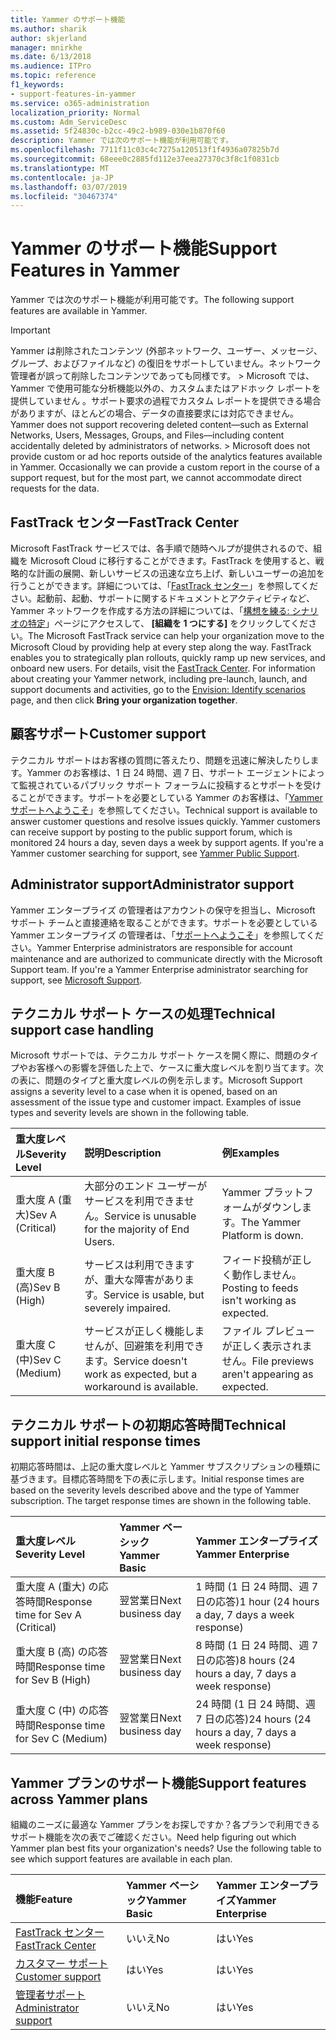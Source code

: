 ```yaml
---
title: Yammer のサポート機能
ms.author: sharik
author: skjerland
manager: mnirkhe
ms.date: 6/13/2018
ms.audience: ITPro
ms.topic: reference
f1_keywords:
- support-features-in-yammer
ms.service: o365-administration
localization_priority: Normal
ms.custom: Adm_ServiceDesc
ms.assetid: 5f24830c-b2cc-49c2-b989-030e1b870f60
description: Yammer では次のサポート機能が利用可能です。
ms.openlocfilehash: 7711f11c03c4c7275a120513f1f4936a07825b7d
ms.sourcegitcommit: 68eee0c2885fd112e37eea27370c3f8c1f0831cb
ms.translationtype: MT
ms.contentlocale: ja-JP
ms.lasthandoff: 03/07/2019
ms.locfileid: "30467374"
---
```

# <a name="support-features-in-yammer"></a><span data-ttu-id="648b2-103">Yammer のサポート機能</span><span class="sxs-lookup"><span data-stu-id="648b2-103">Support Features in Yammer</span></span>

<span data-ttu-id="648b2-104">Yammer では次のサポート機能が利用可能です。</span><span class="sxs-lookup"><span data-stu-id="648b2-104">The following support features are available in Yammer.</span></span>
  
> [!IMPORTANT]
> <span data-ttu-id="648b2-p101">Yammer は削除されたコンテンツ (外部ネットワーク、ユーザー、メッセージ、グループ、およびファイルなど) の復旧をサポートしていません。ネットワーク管理者が誤って削除したコンテンツであっても同様です。 > Microsoft では、Yammer で使用可能な分析機能以外の、カスタムまたはアドホック レポートを提供していません 。サポート要求の過程でカスタム レポートを提供できる場合がありますが、ほとんどの場合、データの直接要求には対応できません。</span><span class="sxs-lookup"><span data-stu-id="648b2-p101">Yammer does not support recovering deleted content—such as External Networks, Users, Messages, Groups, and Files—including content accidentally deleted by administrators of networks. > Microsoft does not provide custom or ad hoc reports outside of the analytics features available in Yammer. Occasionally we can provide a custom report in the course of a support request, but for the most part, we cannot accommodate direct requests for the data.</span></span> 
  
## <a name="fasttrack-center"></a><span data-ttu-id="648b2-108">FastTrack センター</span><span class="sxs-lookup"><span data-stu-id="648b2-108">FastTrack Center</span></span>
<span data-ttu-id="648b2-109"><a name="bkmk_FastTrackCenter"> </a></span><span class="sxs-lookup"><span data-stu-id="648b2-109"></span></span>

<span data-ttu-id="648b2-p102">Microsoft FastTrack サービスでは、各手順で随時ヘルプが提供されるので、組織を Microsoft Cloud に移行することができます。FastTrack を使用すると、戦略的な計画の展開、新しいサービスの迅速な立ち上げ、新しいユーザーの追加を行うことができます。詳細については、「[FastTrack センター](https://go.microsoft.com/fwlink/?LinkID=518597&amp;clcid=0x409)」を参照してください。起動前、起動、サポートに関するドキュメントとアクティビティなど、Yammer ネットワークを作成する方法の詳細については、「[構想を練る: シナリオの特定](https://fasttrack.microsoft.com/office/envision/identify-scenarios)」ページにアクセスして、 **[組織を 1 つにする]** をクリックしてください。</span><span class="sxs-lookup"><span data-stu-id="648b2-p102">The Microsoft FastTrack service can help your organization move to the Microsoft Cloud by providing help at every step along the way. FastTrack enables you to strategically plan rollouts, quickly ramp up new services, and onboard new users. For details, visit the [FastTrack Center](https://go.microsoft.com/fwlink/?LinkID=518597&amp;clcid=0x409). For information about creating your Yammer network, including pre-launch, launch, and support documents and activities, go to the [Envision: Identify scenarios](https://fasttrack.microsoft.com/office/envision/identify-scenarios) page, and then click **Bring your organization together**.</span></span>
  
## <a name="customer-support"></a><span data-ttu-id="648b2-114">顧客サポート</span><span class="sxs-lookup"><span data-stu-id="648b2-114">Customer support</span></span>
<span data-ttu-id="648b2-115"><a name="BKMK_Customersupport"> </a></span><span class="sxs-lookup"><span data-stu-id="648b2-115"></span></span>

<span data-ttu-id="648b2-p103">テクニカル サポートはお客様の質問に答えたり、問題を迅速に解決したりします。Yammer のお客様は、1 日 24 時間、週 7 日、サポート エージェントによって監視されているパブリック サポート フォーラムに投稿するとサポートを受けることができます。サポートを必要としている Yammer のお客様は、「[Yammer サポートへようこそ](https://go.microsoft.com/fwlink/p/?LinkId=330921)」を参照してください。</span><span class="sxs-lookup"><span data-stu-id="648b2-p103">Technical support is available to answer customer questions and resolve issues quickly. Yammer customers can receive support by posting to the public support forum, which is monitored 24 hours a day, seven days a week by support agents. If you're a Yammer customer searching for support, see [Yammer Public Support](https://go.microsoft.com/fwlink/p/?LinkId=330921).</span></span>
  
## <a name="administrator-support"></a><span data-ttu-id="648b2-119">Administrator support</span><span class="sxs-lookup"><span data-stu-id="648b2-119">Administrator support</span></span>
<span data-ttu-id="648b2-120"><a name="BKMK_Administratorsupport"> </a></span><span class="sxs-lookup"><span data-stu-id="648b2-120"></span></span>

<span data-ttu-id="648b2-p104">Yammer エンタープライズ の管理者はアカウントの保守を担当し、Microsoft サポート チームと直接連絡を取ることができます。サポートを必要としている Yammer エンタープライズ の管理者は、「[サポートへようこそ](https://go.microsoft.com/fwlink/p/?LinkId=330922)」を参照してください。</span><span class="sxs-lookup"><span data-stu-id="648b2-p104">Yammer Enterprise administrators are responsible for account maintenance and are authorized to communicate directly with the Microsoft Support team. If you're a Yammer Enterprise administrator searching for support, see [Microsoft Support](https://go.microsoft.com/fwlink/p/?LinkId=330922).</span></span>
  
## <a name="technical-support-case-handling"></a><span data-ttu-id="648b2-123">テクニカル サポート ケースの処理</span><span class="sxs-lookup"><span data-stu-id="648b2-123">Technical support case handling</span></span>
<span data-ttu-id="648b2-124"><a name="BKMK_Administratorsupport"> </a></span><span class="sxs-lookup"><span data-stu-id="648b2-124"></span></span>

<span data-ttu-id="648b2-p105">Microsoft サポートでは、テクニカル サポート ケースを開く際に、問題のタイプやお客様への影響を評価した上で、ケースに重大度レベルを割り当てます。次の表に、問題のタイプと重大度レベルの例を示します。</span><span class="sxs-lookup"><span data-stu-id="648b2-p105">Microsoft Support assigns a severity level to a case when it is opened, based on an assessment of the issue type and customer impact. Examples of issue types and severity levels are shown in the following table.</span></span> 
  
|<span data-ttu-id="648b2-127">**重大度レベル**</span><span class="sxs-lookup"><span data-stu-id="648b2-127">**Severity Level**</span></span>|<span data-ttu-id="648b2-128">**説明**</span><span class="sxs-lookup"><span data-stu-id="648b2-128">**Description**</span></span>|<span data-ttu-id="648b2-129">**例**</span><span class="sxs-lookup"><span data-stu-id="648b2-129">**Examples**</span></span>|
|:-----|:-----|:-----|
|<span data-ttu-id="648b2-130">重大度 A (重大)</span><span class="sxs-lookup"><span data-stu-id="648b2-130">Sev A (Critical)</span></span>  <br/> |<span data-ttu-id="648b2-131">大部分のエンド ユーザーがサービスを利用できません。</span><span class="sxs-lookup"><span data-stu-id="648b2-131">Service is unusable for the majority of End Users.</span></span>  <br/> |<span data-ttu-id="648b2-132">Yammer プラットフォームがダウンします。</span><span class="sxs-lookup"><span data-stu-id="648b2-132">The Yammer Platform is down.</span></span>  <br/> |
|<span data-ttu-id="648b2-133">重大度 B (高)</span><span class="sxs-lookup"><span data-stu-id="648b2-133">Sev B (High)</span></span>  <br/> |<span data-ttu-id="648b2-134">サービスは利用できますが、重大な障害があります。</span><span class="sxs-lookup"><span data-stu-id="648b2-134">Service is usable, but severely impaired.</span></span>  <br/> |<span data-ttu-id="648b2-135">フィード投稿が正しく動作しません。</span><span class="sxs-lookup"><span data-stu-id="648b2-135">Posting to feeds isn't working as expected.</span></span>  <br/> |
|<span data-ttu-id="648b2-136">重大度 C (中)</span><span class="sxs-lookup"><span data-stu-id="648b2-136">Sev C (Medium)</span></span>  <br/> |<span data-ttu-id="648b2-137">サービスが正しく機能しませんが、回避策を利用できます。</span><span class="sxs-lookup"><span data-stu-id="648b2-137">Service doesn't work as expected, but a workaround is available.</span></span>  <br/> |<span data-ttu-id="648b2-138">ファイル プレビューが正しく表示されません。</span><span class="sxs-lookup"><span data-stu-id="648b2-138">File previews aren't appearing as expected.</span></span>  <br/> |
   
## <a name="technical-support-initial-response-times"></a><span data-ttu-id="648b2-139">テクニカル サポートの初期応答時間</span><span class="sxs-lookup"><span data-stu-id="648b2-139">Technical support initial response times</span></span>
<span data-ttu-id="648b2-140"><a name="BKMK_Administratorsupport"> </a></span><span class="sxs-lookup"><span data-stu-id="648b2-140"></span></span>

<span data-ttu-id="648b2-p106">初期応答時間は、上記の重大度レベルと Yammer サブスクリプションの種類に基づきます。目標応答時間を下の表に示します。</span><span class="sxs-lookup"><span data-stu-id="648b2-p106">Initial response times are based on the severity levels described above and the type of Yammer subscription. The target response times are shown in the following table.</span></span>
  
|<span data-ttu-id="648b2-143">**重大度レベル**</span><span class="sxs-lookup"><span data-stu-id="648b2-143">**Severity Level**</span></span>|<span data-ttu-id="648b2-144">**Yammer ベーシック**</span><span class="sxs-lookup"><span data-stu-id="648b2-144">**Yammer Basic**</span></span>|<span data-ttu-id="648b2-145">**Yammer エンタープライズ**</span><span class="sxs-lookup"><span data-stu-id="648b2-145">**Yammer Enterprise**</span></span>|
|:-----|:-----|:-----|
|<span data-ttu-id="648b2-146">重大度 A (重大) の応答時間</span><span class="sxs-lookup"><span data-stu-id="648b2-146">Response time for Sev A (Critical)</span></span>  <br/> |<span data-ttu-id="648b2-147">翌営業日</span><span class="sxs-lookup"><span data-stu-id="648b2-147">Next business day</span></span>  <br/> |<span data-ttu-id="648b2-148">1 時間 (1 日 24 時間、週 7 日の応答)</span><span class="sxs-lookup"><span data-stu-id="648b2-148">1 hour (24 hours a day, 7 days a week response)</span></span>  <br/> |
|<span data-ttu-id="648b2-149">重大度 B (高) の応答時間</span><span class="sxs-lookup"><span data-stu-id="648b2-149">Response time for Sev B (High)</span></span>  <br/> |<span data-ttu-id="648b2-150">翌営業日</span><span class="sxs-lookup"><span data-stu-id="648b2-150">Next business day</span></span>  <br/> |<span data-ttu-id="648b2-151">8 時間 (1 日 24 時間、週 7 日の応答)</span><span class="sxs-lookup"><span data-stu-id="648b2-151">8 hours (24 hours a day, 7 days a week response)</span></span>  <br/> |
|<span data-ttu-id="648b2-152">重大度 C (中) の応答時間</span><span class="sxs-lookup"><span data-stu-id="648b2-152">Response time for Sev C (Medium)</span></span>  <br/> |<span data-ttu-id="648b2-153">翌営業日</span><span class="sxs-lookup"><span data-stu-id="648b2-153">Next business day</span></span>  <br/> |<span data-ttu-id="648b2-154">24 時間 (1 日 24 時間、週 7 日の応答)</span><span class="sxs-lookup"><span data-stu-id="648b2-154">24 hours (24 hours a day, 7 days a week response)</span></span>  <br/> |
   
## <a name="support-features-across-yammer-plans"></a><span data-ttu-id="648b2-155">Yammer プランのサポート機能</span><span class="sxs-lookup"><span data-stu-id="648b2-155">Support features across Yammer plans</span></span>
<span data-ttu-id="648b2-156"><a name="BKMK_Administratorsupport"> </a></span><span class="sxs-lookup"><span data-stu-id="648b2-156"></span></span>

<span data-ttu-id="648b2-p107">組織のニーズに最適な Yammer プランをお探しですか？各プランで利用できるサポート機能を次の表でご確認ください。</span><span class="sxs-lookup"><span data-stu-id="648b2-p107">Need help figuring out which Yammer plan best fits your organization's needs? Use the following table to see which support features are available in each plan.</span></span>
  
|<span data-ttu-id="648b2-159">**機能**</span><span class="sxs-lookup"><span data-stu-id="648b2-159">**Feature**</span></span>|<span data-ttu-id="648b2-160">**Yammer ベーシック**</span><span class="sxs-lookup"><span data-stu-id="648b2-160">**Yammer Basic**</span></span>|<span data-ttu-id="648b2-161">**Yammer エンタープライズ**</span><span class="sxs-lookup"><span data-stu-id="648b2-161">**Yammer Enterprise**</span></span>|
|:-----|:-----|:-----|
|[<span data-ttu-id="648b2-162">FastTrack センター</span><span class="sxs-lookup"><span data-stu-id="648b2-162">FastTrack Center</span></span>](https://go.microsoft.com/fwlink/?LinkID=518597&amp;clcid=0x409) <br/> |<span data-ttu-id="648b2-163">いいえ</span><span class="sxs-lookup"><span data-stu-id="648b2-163">No</span></span>  <br/> |<span data-ttu-id="648b2-164">はい</span><span class="sxs-lookup"><span data-stu-id="648b2-164">Yes</span></span>  <br/> |
|[<span data-ttu-id="648b2-165">カスタマー サポート</span><span class="sxs-lookup"><span data-stu-id="648b2-165">Customer support</span></span>](support-features-in-yammer.md#customer-support) <br/> |<span data-ttu-id="648b2-166">はい</span><span class="sxs-lookup"><span data-stu-id="648b2-166">Yes</span></span>  <br/> |<span data-ttu-id="648b2-167">はい</span><span class="sxs-lookup"><span data-stu-id="648b2-167">Yes</span></span>  <br/> |
|[<span data-ttu-id="648b2-168">管理者サポート</span><span class="sxs-lookup"><span data-stu-id="648b2-168">Administrator support</span></span>](support-features-in-yammer.md#administrator-support) <br/> |<span data-ttu-id="648b2-169">いいえ</span><span class="sxs-lookup"><span data-stu-id="648b2-169">No</span></span>  <br/> |<span data-ttu-id="648b2-170">はい</span><span class="sxs-lookup"><span data-stu-id="648b2-170">Yes</span></span>  <br/> |
   

